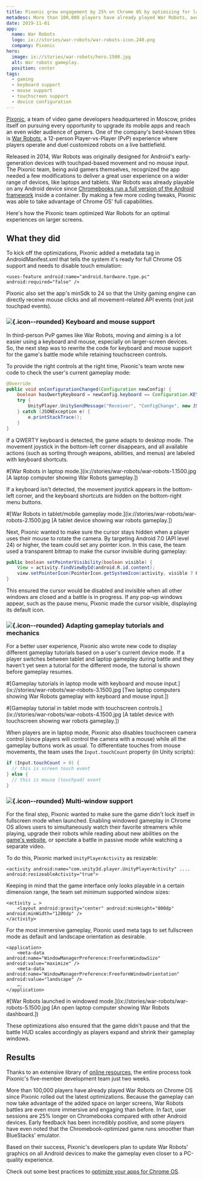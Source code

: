 ```yaml
---
title: Pixonic grew engagement by 25% on Chrome OS by optimizing for large screens
metadesc: More than 100,000 players have already played War Robots, averaging longer sessions on Chromebooks compared other Android devices, thanks to just two weeks time of a five member team.
date: 2019-11-01
app:
  name: War Robots
  logo: ix://stories/war-robots/war-robots-icon.240.png
  company: Pixonic
hero:
  image: ix://stories/war-robots/hero.1500.jpg
  alt: War robots gameplay.
  position: center
tags:
  - gaming
  - keyboard support
  - mouse support
  - touchscreen support
  - device configuration
---
```


[Pixonic](https://play.google.com/store/apps/details?id=com.pixonic.wwr), a team of video game developers headquartered in Moscow, prides itself on pursuing every opportunity to upgrade its mobile apps and reach an even wider audience of gamers. One of the company's best-known titles is [War Robots](https://play.google.com/store/apps/details?id=com.pixonic.wwr&hl=en_US), a 12-person Player-vs-Player (PvP) experience where players operate and duel customized robots on a live battlefield.

Released in 2014, War Robots was originally designed for Android's early-generation devices with touchpad-based movement and no mouse input. The Pixonic team, being avid gamers themselves, recognized the app needed a few modifications to deliver a great user experience on a wider range of devices, like laptops and tablets. War Robots was already playable on any Android device since [Chromebooks run a full version of the Android framework](/{{locale.code}}/posts/expand-your-app-beyond-mobile-to-reach-android-users-at-large) inside a container. By making a few more coding tweaks, Pixonic was able to take advantage of Chrome OS' full capabilities.

Here's how the Pixonic team optimized War Robots for an optimal experiences on larger screens.

## What they did

To kick off the optimizations, Pixonic added a metadata tag in AndroidManifest.xml that tells the system it's ready for full Chrome OS support and needs to disable touch emulation:

```markup
<uses-feature android:name="android.hardware.type.pc" android:required="false" />
```

Pixonic also set the app's minSdk to 24 so that the Unity gaming engine can directly receive mouse clicks and all movement-related API events (not just touchpad events).

### ![](ix://icons/keyboard.png){.icon--rounded} Keyboard and mouse support

In third-person PvP games like War Robots, moving and aiming is a lot easier using a keyboard and mouse, especially on larger-screen devices. So, the next step was to rewrite the code for keyboard and mouse support for the game's battle mode while retaining touchscreen controls.

To provide the right controls at the right time, Pixonic's team wrote new code to check the user's current gameplay mode:

```java
@Override
public void onConfigurationChanged(Configuration newConfig) {
    boolean hasQwertyKeyboard = newConfig.keyboard == Configuration.KEYBOARD_QWERTY && newConfig.hardKeyboardHidden == Configuration.HARDKEYBOARDHIDDEN_NO;
    try {
        UnityPlayer.UnitySendMessage("Receiver", "ConfigChange", new JSONObject().put("keyboard", hasQwertyKeyboard).toString());
    } catch (JSONException e) {
        e.printStackTrace();
    }
}
```

If a QWERTY keyboard is detected, the game adapts to desktop mode. The movement joystick in the bottom-left corner disappears, and all available actions (such as sorting through weapons, abilities, and menus) are labeled with keyboard shortcuts.

#[War Robots in laptop mode.](ix://stories/war-robots/war-robots-1.1500.jpg [A laptop computer showing War Robots gameplay.])

If a keyboard isn't detected, the movement joystick appears in the bottom-left corner, and the keyboard shortcuts are hidden on the bottom-right menu buttons.

#[War Robots in tablet/mobile gameplay mode.](ix://stories/war-robots/war-robots-2.1500.jpg [A tablet device showing war robots gameplay.])

Next, Pixonic wanted to make sure the cursor stays hidden when a player uses their mouse to rotate the camera. By targeting Android 7.0 (API level 24) or higher, the team could set any pointer icon. In this case, the team used a transparent bitmap to make the cursor invisible during gameplay:

```java
public boolean setPointerVisibility(boolean visible) {
    View = activity.findViewById(android.R.id.content);
    view.setPointerIcon(PointerIcon.getSystemIcon(activity, visible ? PointerIcon.TYPE_DEFAULT : PointerIcon.TYPE_NULL));
}
```

This ensured the cursor would be disabled and invisible when all other windows are closed and a battle is in progress. If any pop-up windows appear, such as the pause menu, Pixonic made the cursor visible, displaying its default icon.

### ![](ix://icons/videogame.png){.icon--rounded} Adapting gameplay tutorials and mechanics

For a better user experience, Pixonic also wrote new code to display different gameplay tutorials based on a user's current device mode. If a player switches between tablet and laptop gameplay during battle and they haven't yet seen a tutorial for the different mode, the tutorial is shown before gameplay resumes.

#[Gameplay tutorials in laptop mode with keyboard and mouse input.](ix://stories/war-robots/war-robots-3.1500.jpg [Two laptop computers showing War Robots gameplay with keyboard and mouse input.])

#[Gameplay tutorial in tablet mode with touchscreen controls.](ix://stories/war-robots/war-robots-4.1500.jpg [A tablet device with touchscreen showing war robots gameplay.])

When players are in laptop mode, Pixonic also disables touchscreen camera control (since players will control the camera with a mouse) while all the gameplay buttons work as usual. To differentiate touches from mouse movements, the team uses the `Input.touchCount` property (in Unity scripts):

```java
if (Input.touchCount > 0) {
  // this is screen touch event
} else {
  // this is mouse (touchpad) event
}
```

### ![](ix://icons/dynamic_feed.png){.icon--rounded} Multi-window support

For the final step, Pixonic wanted to make sure the game didn't lock itself in fullscreen mode when launched. Enabling windowed gameplay in Chrome OS allows users to simultaneously watch their favorite streamers while playing, upgrade their robots while reading about new abilities on the [game's website](https://warrobots.com/), or spectate a battle in passive mode while watching a separate video.

To do this, Pixonic marked `UnityPlayerActivity` as resizable:

```markup
<activity android:name="com.unity3d.player.UnityPlayerActivity" ....
android:resizeableActivity="true">
```

Keeping in mind that the game interface only looks playable in a certain dimension range, the team set minimum supported window sizes:

```markup
<activity … >
    <layout android:gravity="center" android:minHeight="800dp" android:minWidth="1200dp" />
</activity>
```

For the most immersive gameplay, Pixonic used meta tags to set fullscreen mode as default and landscape orientation as desirable.

```markup
<application>
    <meta-data android:name="WindowManagerPreference:FreeformWindowSize" android:value="maximize" />
    <meta-data android:name="WindowManagerPreference:FreeformWindowOrientation" android:value="landscape" />
    ….
</application>
```

#[War Robots launched in windowed mode.](ix://stories/war-robots/war-robots-5.1500.jpg [An open laptop computer showing War Robots dashboard.])

These optimizations also ensured that the game didn't pause and that the battle HUD scales accordingly as players expand and shrink their gameplay windows.

## Results

Thanks to an extensive library of [online resources](/{{locale.code}}/android/), the entire process took Pixonic's five-member development team just two weeks.

More than 100,000 players have already played War Robots on Chrome OS since Pixonic rolled out the latest optimizations. Because the gameplay can now take advantage of the added space on larger screens, War Robots battles are even more immersive and engaging than before. In fact, user sessions are 25% longer on Chromebooks compared with other Android devices. Early feedback has been incredibly positive, and some players have even noted that the Chromebook-optimized game runs smoother than BlueStacks' emulator.

Based on their success, Pixonic's developers plan to update War Robots' graphics on all Android devices to make the gameplay even closer to a PC-quality experience.

Check out some best practices to [optimize your apps for Chrome OS](/{{locale.code}}/android/optimizing).

